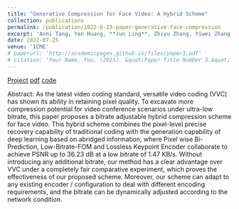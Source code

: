 ```yaml
---
title: "Generative Compression for Face Video: A Hybrid Scheme"
collection: publications
permalink: /publication/2022-6-23-paper-generative-face-compression
excerpt: 'Anni Tang, Yan Huang, **Jun Ling**, Zhiyu Zhang, Yiwei Zhang, Rong Xie, Li Song'
date: 2022-07-25
venue: 'ICME'
# paperurl: 'http://academicpages.github.io/files/paper3.pdf'
# citation: 'Your Name, You. (2015). &quot;Paper Title Number 3.&quot; <i>Journal 1</i>. 1(3).'
---
```

[Project]() [pdf](https://arxiv.org/pdf/2204.10055) [code]()

Abstract: As the latest video coding standard, versatile video coding (VVC) has shown its ability in retaining pixel quality. To excavate more compression potential for video conference scenarios under ultra-low bitrate, this paper proposes a bitrate adjustable hybrid compression scheme for face video. This hybrid scheme combines the pixel-level precise recovery capability of traditional coding with the generation capability of deep learning based on abridged information, where Pixel wise Bi-Prediction, Low-Bitrate-FOM and Lossless Keypoint Encoder collaborate to achieve PSNR up to 36.23 dB at a low bitrate of 1.47 KB/s. Without introducing any additional bitrate, our method has a clear advantage over VVC under a completely fair comparative experiment, which proves the effectiveness of our proposed scheme. Moreover, our scheme can adapt to any existing encoder / configuration to deal with different encoding requirements, and the bitrate can be dynamically adjusted according to the network condition.
